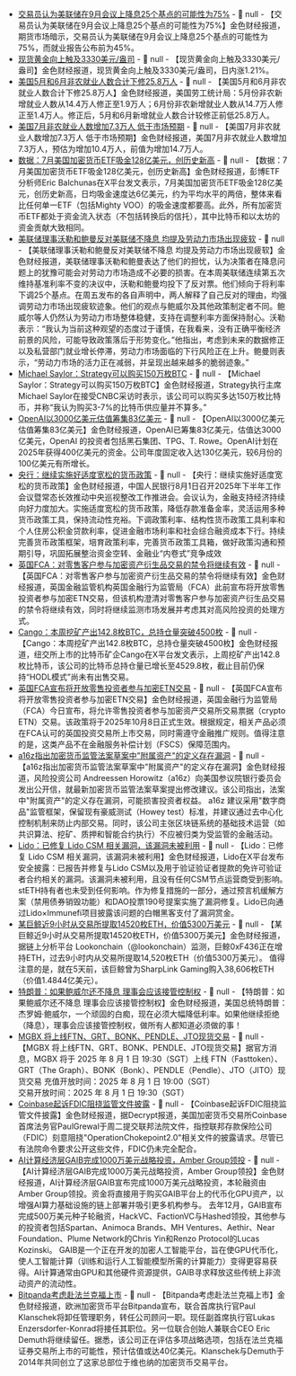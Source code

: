 - [交易员认为美联储在9月会议上降息25个基点的可能性为75%]() - 📰 null - 【交易员认为美联储在9月会议上降息25个基点的可能性为75%】金色财经报道，期货市场暗示，交易员认为美联储在9月会议上降息25个基点的可能性为75%，而就业报告公布前为45%。
- [现货黄金向上触及3330美元/盎司]() - 📰 null - 【现货黄金向上触及3330美元/盎司】金色财经报道，现货黄金向上触及3330美元/盎司，日内涨1.21%。
- [美国5月和6月非农就业人数合计下修25.8万人]() - 📰 null - 【美国5月和6月非农就业人数合计下修25.8万人】金色财经报道，美国劳工统计局：5月份非农新增就业人数从14.4万人修正至1.9万人；6月份非农新增就业人数从14.7万人修正至1.4万人。修正后，5月和6月新增就业人数合计较修正前低25.8万人。
- [美国7月非农就业人数增加7.3万人 低于市场预期]() - 📰 null - 【美国7月非农就业人数增加7.3万人 低于市场预期】金色财经报道，美国7月非农就业人数增加7.3万人，预估为增加10.4万人，前值为增加14.7万人。
- [数据：7月美国加密货币ETF吸金128亿美元，创历史新高](https://x.com/EricBalchunas/status/1951253313644605706) - 📰 null - 【数据：7月美国加密货币ETF吸金128亿美元，创历史新高】金色财经报道，彭博ETF分析师Eric Balchunas在X平台发文表示，7月美国加密货币ETF吸金128亿美元，创历史新高，日均吸金速度达6亿美元，约为平均水平的两倍，整体来看比任何单一ETF（包括Mighty VOO）的吸金速度都要高。此外，所有加密货币ETF都处于资金流入状态（不包括转换后的信托），其中比特币和以太坊的资金贡献大致相同。
- [美联储理事沃勒和鲍曼反对美联储不降息 均提及劳动力市场出现疲软]() - 📰 null - 【美联储理事沃勒和鲍曼反对美联储不降息 均提及劳动力市场出现疲软】金色财经报道，美联储理事沃勒和鲍曼表达了他们的担忧，认为决策者在降息问题上的犹豫可能会对劳动力市场造成不必要的损害。在本周美联储连续第五次维持基准利率不变的决议中，沃勒和鲍曼均投下了反对票。他们倾向于将利率下调25个基点。在周五发布的各自声明中，两人解释了自己反对的理由，均强调劳动力市场出现疲软迹象。他们的观点与鲍威尔及其他政策制定者不同。鲍威尔等人仍然认为劳动力市场整体稳健，支持在调整利率方面保持耐心。沃勒表示：“我认为当前这种观望的态度过于谨慎，在我看来，没有正确平衡经济前景的风险，可能导致政策落后于形势变化。”他指出，考虑到未来的数据修正以及私营部门就业增长停滞，劳动力市场面临的下行风险正在上升。鲍曼则表示，“劳动力市场的活力正在减弱，并呈现出越来越多的脆弱迹象。”
- [Michael Saylor：Strategy可以购买150万枚BTC](https://x.com/BTC_Archive/status/1951255004590833951) - 📰 null - 【Michael Saylor：Strategy可以购买150万枚BTC】金色财经报道，Strategy执行主席Michael Saylor在接受CNBC采访时表示，该公司可以购买多达150万枚比特币，并称“我认为购买3-7%的比特币供应量并不算多。”
- [OpenAI以3000亿美元估值筹集83亿美元]() - 📰 null - 【OpenAI以3000亿美元估值筹集83亿美元】金色财经报道，OpenAI已筹集83亿美元，估值达3000亿美元，OpenAI 的投资者包括黑石集团、TPG、T. Rowe。OpenAI计划在2025年获得400亿美元的资金。公司年度固定收入达130亿美元，较6月份的100亿美元有所增长。
- [央行：继续实施好适度宽松的货币政策]() - 📰 null - 【央行：继续实施好适度宽松的货币政策】金色财经报道，中国人民银行8月1日召开2025年下半年工作会议暨常态长效推动中央巡视整改工作推进会。会议认为，金融支持经济持续向好力度加大。实施适度宽松的货币政策，降低存款准备金率，灵活运用多种货币政策工具，保持流动性充裕。下调政策利率、结构性货币政策工具利率和个人住房公积金贷款利率，促进金融市场利率和社会综合融资成本下行。持续完善货币政策框架，培育政策利率，完善货币政策工具箱，做好政策沟通和预期引导，巩固拓展整治资金空转、金融业“内卷式”竞争成效
- [英国FCA：对零售客户参与加密资产衍生品交易的禁令将继续有效]() - 📰 null - 【英国FCA：对零售客户参与加密资产衍生品交易的禁令将继续有效】金色财经报道，英国金融监管机构英国金融行为监管局（FCA）此前宣布将开放零售投资者参与加密ETN交易，但该机构澄清对零售客户参与加密资产衍生品交易的禁令将继续有效，同时将继续监测市场发展并考虑其对高风险投资的处理方式。
- [Cango：本周挖矿产出142.8枚BTC，总持仓量突破4500枚](https://x.com/Cango_Group/status/1951243454715142614) - 📰 null - 【Cango：本周挖矿产出142.8枚BTC，总持仓量突破4500枚】金色财经报道，纽交所上市的比特币矿企Cango在X平台发文表示，上周挖矿产出142.8枚比特币，该公司的比特币总持仓量已增长至4529.8枚，截止目前仍保持“HODL模式”尚未有出售交易。
- [英国FCA宣布将开放零售投资者参与加密ETN交易](https://www.fca.org.uk/news/press-releases/fca-opens-retail-access-crypto-etns) - 📰 null - 【英国FCA宣布将开放零售投资者参与加密ETN交易】金色财经报道，英国金融行为监管局（FCA）今日宣布，将允许零售投资者参与加密资产交易所交易票据（crypto ETN）交易。该政策将于2025年10月8日正式生效。根据规定，相关产品必须在FCA认可的英国投资交易所上市交易，同时需遵守金融推广规则。值得注意的是，这类产品不在金融服务补偿计划（FSCS）保障范围内。
- [a16z指出加密货币监管法案草案中"附属资产"的定义存在漏洞](https://cointelegraph.com/news/a16z-to-senate-drop-the-ancillary-asset-loophole-pass-clarity-instead) - 📰 null - 【a16z指出加密货币监管法案草案中"附属资产"的定义存在漏洞】金色财经报道，风险投资公司 Andreessen Horowitz（a16z）向美国参议院银行委员会发出公开信，就最新加密货币监管法案草案提出修改建议。该公司指出，法案中"附属资产"的定义存在漏洞，可能损害投资者权益。 
a16z 建议采用"数字商品"监管框架，保留现有豪威测试（Howey test）标准，并建议通过去中心化控制机制来防止内部交易。同时，该公司主张区块链系统的基础技术运营（如共识算法、挖矿、质押和智能合约执行）不应被归类为受监管的金融活动。
- [Lido：已修复 Lido CSM 相关漏洞，该漏洞未被利用](https://x.com/LidoFinance/status/1951231221150675001) - 📰 null - 【Lido：已修复 Lido CSM 相关漏洞，该漏洞未被利用】金色财经报道，Lido在X平台发布安全披露：已报告并修复与Lido CSM以及用于验证验证者提款的免许可验证者合约相关的漏洞。该漏洞未被利用，且没有任何CSM节点运营商受到影响。stETH持有者也未受到任何影响。作为修复措施的一部分，通过预言机缓解方案（禁用债券销毁功能）和DAO投票190号提案实施了漏洞修复。Lido已向通过Lido×Immunefi项目披露该问题的白帽黑客支付了漏洞赏金。
- [某巨鲸近9小时从交易所提取14520枚ETH，价值5300万美元]() - 📰 null - 【某巨鲸近9小时从交易所提取14520枚ETH，价值5300万美元】金色财经报道，据链上分析平台 Lookonchain（@lookonchain）监测，巨鲸0xF436正在增持ETH，过去9小时内从交易所提取14,520枚ETH（价值5300万美元）。 值得注意的是，就在5天前，该巨鲸曾为SharpLink Gaming购入38,606枚ETH（价值1.4844亿美元）。
- [特朗普：如果鲍威尔还不降息 理事会应该接管控制权]() - 📰 null - 【特朗普：如果鲍威尔还不降息 理事会应该接管控制权】金色财经报道，美国总统特朗普：杰罗姆·鲍威尔，一个顽固的白痴，现在必须大幅降低利率。如果他继续拒绝（降息），理事会应该接管控制权，做所有人都知道必须做的事！
- [MGBX 将上线FTN、GRT、BONK、PENDLE、JTO现货交易](https://support.mgbx.com/hc/zh-cn/articles/13393321253647) - 📰 null - 【MGBX 将上线FTN、GRT、BONK、PENDLE、JTO现货交易】据官方消息，MGBX 将于 2025 年 8 月 1 日 19:30（SGT）上线 FTN（Fasttoken）、GRT（The Graph）、BONK（Bonk）、PENDLE（Pendle）、JTO（JITO）现货交易 
充值开放时间：2025 年 8 月 1 日 19:00（SGT）  
交易开放时间：2025 年 8 月 1 日 19:30（SGT）
- [Coinbase起诉FDIC阻挠监管文件披露](https://decrypt.co/333110/fdic-still-trying-to-stonewall-crypto-debanking-documents-says-coinbase-legal-chief) - 📰 null - 【Coinbase起诉FDIC阻挠监管文件披露】金色财经报道，据Decrypt报道，美国加密货币交易所Coinbase首席法务官PaulGrewal于周二提交联邦法院文件，指控联邦存款保险公司（FDIC）刻意阻挠"OperationChokepoint2.0"相关文件的披露请求。尽管已有法院命令要求公开这些文件，FDIC仍未完全配合。
- [AI计算经济层GAIB完成1000万美元战略投资，Amber Group领投](https://www.globenewswire.com/news-release/2025/08/01/3125672/0/en/GAIB-Secures-10M-to-Accelerate-AI-Infrastructure-Growth-in-Strategic-Investment-Round-Led-by-Amber-Group.html) - 📰 null - 【AI计算经济层GAIB完成1000万美元战略投资，Amber Group领投】金色财经报道，AI计算经济层GAIB宣布完成1000万美元战略投资，本轮融资由Amber Group领投。资金将直接用于购买GAIB平台上的代币化GPU资产，以增强AI算力基础设施的链上部署并吸引更多机构参与。 
去年12月，GAIB宣布完成500万美元种子轮融资，HackVC、FactionVC与Hashed领投，其他参与的投资者包括Spartan、Animoca Brands、MH Ventures、Aethir、Near Foundation、Plume Network的Chris Yin和Renzo Protocol的Lucas Kozinski。 
GAIB是一个正在开发的加密人工智能平台，旨在使GPU代币化，使人工智能计算（训练和运行人工智能模型所需的计算能力）变得更容易获得。AI计算通常由GPU和其他硬件资源提供，GAIB寻求释放这些传统上非流动资产的流动性。
- [Bitpanda考虑赴法兰克福上市](https://news.bloomberglaw.com/capital-markets/crypto-broker-bitpandas-co-founder-steps-down-after-record-year) - 📰 null - 【Bitpanda考虑赴法兰克福上市】金色财经报道，欧洲加密货币平台Bitpanda宣布，联合首席执行官Paul Klanschek将卸任管理职务，转任公司顾问一职。现任副首席执行官Lukas Enzersdorfer-Konrad将接任其职位。另一位联合创始人兼联合CEO Eric Demuth将继续留任。据悉，该公司正在评估多项战略选项，包括在法兰克福证券交易所上市的可能性，预计估值或达40亿美元。Klanschek与Demuth于2014年共同创立了这家总部位于维也纳的加密货币交易平台。
